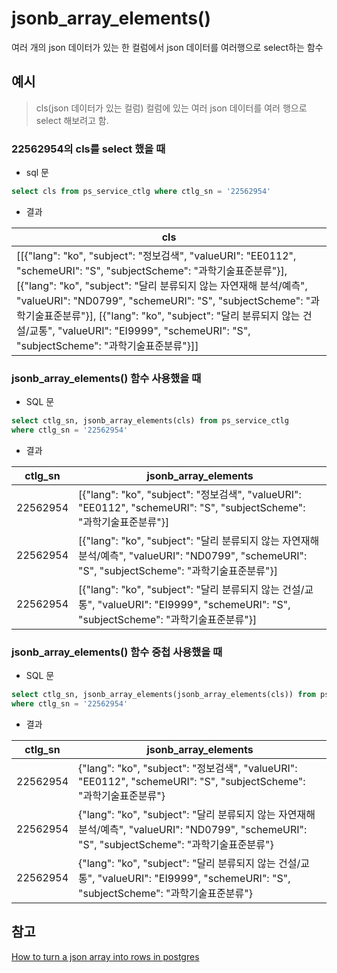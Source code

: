 # jsonb_array_elements()

여러 개의 json 데이터가 있는 한 컬럼에서 json 데이터를 여러행으로 select하는 함수

## 예시

> cls(json 데이터가 있는 컬럼) 컬럼에 있는 여러 json 데이터를 여러 행으로 select 해보려고 함.
> 

### 22562954의 cls를 select 했을 때

- sql 문

```sql
select cls from ps_service_ctlg where ctlg_sn = '22562954'
```

- 결과

| cls |
| --- |
| [[{"lang": "ko", "subject": "정보검색", "valueURI": "EE0112", "schemeURI": "S", "subjectScheme": "과학기술표준분류"}], [{"lang": "ko", "subject": "달리 분류되지 않는 자연재해 분석/예측", "valueURI": "ND0799", "schemeURI": "S", "subjectScheme": "과학기술표준분류"}], [{"lang": "ko", "subject": "달리 분류되지 않는 건설/교통", "valueURI": "EI9999", "schemeURI": "S", "subjectScheme": "과학기술표준분류"}]] |

### jsonb_array_elements() 함수 사용했을 때

- SQL 문

```sql
select ctlg_sn, jsonb_array_elements(cls) from ps_service_ctlg
where ctlg_sn = '22562954'
```

- 결과

| ctlg_sn | jsonb_array_elements |
| --- | --- |
| 22562954 | [{"lang": "ko", "subject": "정보검색", "valueURI": "EE0112", "schemeURI": "S", "subjectScheme": "과학기술표준분류"}] |
| 22562954 | [{"lang": "ko", "subject": "달리 분류되지 않는 자연재해 분석/예측", "valueURI": "ND0799", "schemeURI": "S", "subjectScheme": "과학기술표준분류"}] |
| 22562954 | [{"lang": "ko", "subject": "달리 분류되지 않는 건설/교통", "valueURI": "EI9999", "schemeURI": "S", "subjectScheme": "과학기술표준분류"}] |

### jsonb_array_elements() 함수 중첩 사용했을 때

- SQL 문

```sql
select ctlg_sn, jsonb_array_elements(jsonb_array_elements(cls)) from ps_service_ctlg
where ctlg_sn = '22562954'
```

- 결과

| ctlg_sn | jsonb_array_elements |
| --- | --- |
| 22562954 | {"lang": "ko", "subject": "정보검색", "valueURI": "EE0112", "schemeURI": "S", "subjectScheme": "과학기술표준분류"} |
| 22562954 | {"lang": "ko", "subject": "달리 분류되지 않는 자연재해 분석/예측", "valueURI": "ND0799", "schemeURI": "S", "subjectScheme": "과학기술표준분류"} |
| 22562954 | {"lang": "ko", "subject": "달리 분류되지 않는 건설/교통", "valueURI": "EI9999", "schemeURI": "S", "subjectScheme": "과학기술표준분류"} |

## 참고

[How to turn a json array into rows in postgres](https://stackoverflow.com/questions/36174881/how-to-turn-a-json-array-into-rows-in-postgres)
